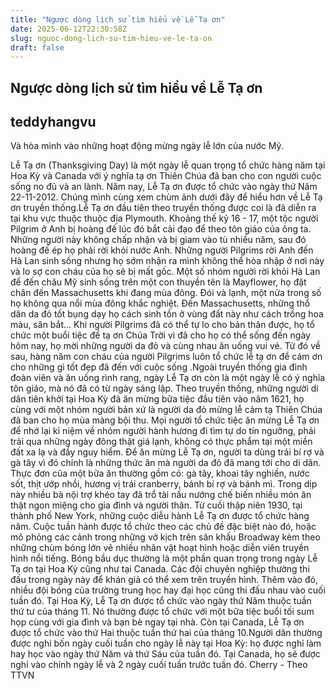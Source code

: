 ```yaml
---
title: "Ngược dòng lịch sử tìm hiểu về Lễ Tạ ơn"
date: 2025-06-12T22:30:58Z
slug: nguoc-dong-lich-su-tim-hieu-ve-le-ta-on
draft: false
---
```


## Ngược dòng lịch sử tìm hiểu về Lễ Tạ ơn

## teddyhangvu

Và hòa mình vào những hoạt động mừng ngày lễ lớn của nước Mỹ.

Lễ Tạ ơn (Thanksgiving Day) là một ngày lễ quan trọng tổ chức hàng năm tại Hoa Kỳ và Canada với ý nghĩa tạ ơn Thiên Chúa đã ban cho con người cuộc sống no đủ và an lành.
Năm nay, Lễ Tạ ơn được tổ chức vào ngày thứ Năm 22-11-2012. Chúng mình cùng xem chùm ảnh dưới đây để hiểu hơn về Lễ Tạ ơn truyền thống.Lễ Tạ ơn đầu tiên theo truyền thống được coi là đã diễn ra tại khu vực thuộc thuộc địa Plymouth. Khoảng thế kỷ 16 - 17, một tộc người Pilgrim ở Anh bị hoàng đế lúc đó bắt cải đạo để theo tôn giáo của ông ta. 
Những người này không chấp nhận và bị giam vào tù nhiều năm, sau đó hoàng đế ép họ phải rời khỏi nước Anh.
Những người Pilgrims rời Anh đến Hà Lan sinh sống nhưng họ sớm nhận ra mình không thể hòa nhập ở nơi này và lo sợ con cháu của họ sẽ bị mất gốc. 
Một số nhóm người rời khỏi Hà Lan để đến châu Mỹ sinh sống trên một con thuyền tên là Mayflower, họ đặt chân đến Massachusetts khi đang mùa đông. Đói và lạnh, một nửa trong số họ không qua nổi mùa đông khắc nghiệt.
Đến Massachusetts, những thổ dân da đỏ tốt bụng dạy họ cách sinh tồn ở vùng đất này như cách trồng hoa màu, săn bắt... Khi người Pilgrims đã có thể tự lo cho bản thân được, họ tổ chức một buổi tiệc để tạ ơn Chúa Trời vì đã cho họ có thể sống đến ngày hôm nay, họ mời những người da đỏ và cùng nhau ăn uống vui vẻ. 
Từ đó về sau, hàng năm con cháu của người Pilgrims luôn tổ chức lễ tạ ơn để cám ơn cho những gì tốt đẹp đã đến với cuộc sống .Ngoài truyền thống gia đình đoàn viên và ăn uống rình rang, ngày Lễ Tạ ơn còn là một ngày lễ có ý nghĩa tôn giáo, mà nó đã có từ ngày sáng lập. 
Theo truyền thống, những người di dân tiên khởi tại Hoa Kỳ đã ăn mừng bữa tiệc đầu tiên vào năm 1621, họ cùng với một nhóm người bản xứ là người da đỏ mừng lễ cảm tạ Thiên Chúa đã ban cho họ mùa màng bội thu.
Mọi người tổ chức tiệc ăn mừng Lễ Tạ ơn để nhớ lại kỉ niệm về nhóm người hành hương đi tìm tự do tín ngưỡng, phải trải qua những ngày đông thật giá lạnh, không có thực phẩm tại một miền đất xa lạ và đầy nguy hiểm.
Để ăn mừng Lễ Tạ ơn, người ta dùng trái bí rợ và gà tây vì đó chính là những thức ăn mà người da đỏ đã mang tới cho di dân. Thực đơn của một bữa ăn thường gồm có: gà tây, khoai tây nghiền, nước sốt, thịt ướp nhồi, hương vị trái cranberry, bánh bí rợ và bánh mì. 
 Trong dịp này nhiều bà nội trợ khéo tay đã trổ tài nấu nướng chế biến nhiều món ăn thật ngon miệng cho gia đình và người thân. Từ cuối thập niên 1930, tại thành phố New York, những cuộc diễu hành Lễ Tạ ơn được tổ chức hàng năm. Cuộc tuần hành được tổ chức theo các chủ đề đặc biệt nào đó, hoặc mô phỏng các cảnh trong những vở kịch trên sân khấu Broadway kèm theo những chùm bóng lớn vẽ nhiều nhân vật hoạt hình hoặc diễn viên truyền hình nổi tiếng. Bóng bầu dục thường là một phần quan trọng trong ngày Lễ Tạ ơn tại Hoa Kỳ cũng như tại Canada. Các đội chuyên nghiệp thường thi đấu trong ngày này để khán giả có thể xem trên truyền hình. 
Thêm vào đó, nhiều đội bóng của trường trung học hay đại học cũng thi đấu nhau vào cuối tuần đó. Tại Hoa Kỳ, Lễ Tạ ơn được tổ chức vào ngày thứ Năm thuộc tuần thứ tư của tháng 11. Nó thường được tổ chức với một bữa tiệc buổi tối sum họp cùng với gia đình và bạn bè ngay tại nhà. 
Còn tại Canada, Lễ Tạ ơn được tổ chức vào thứ Hai thuộc tuần thứ hai của tháng 10.Người dân thường được nghỉ bốn ngày cuối tuần cho ngày lễ này tại Hoa Kỳ: họ được nghỉ làm hay học vào ngày thứ Năm và thứ Sáu của tuần đó. Tại Canada, họ sẽ được nghỉ vào chính ngày lễ và 2 ngày cuối tuần trước tuần đó.
Cherry - Theo TTVN